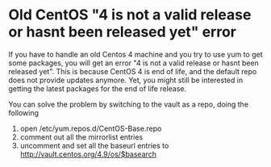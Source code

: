 Old CentOS \"4 is not a valid release or hasnt been released yet\" error
========================================================================

If you have to handle an old Centos 4 machine and you try to use yum to
get some packages, you will get an error \"4 is not a valid release or
hasnt been released yet\". This is because CentOS 4 is end of life, and
the default repo does not provide updates anymore. Yet, you might still
be interested in getting the latest packages for the end of life
release.

You can solve the problem by switching to the vault as a repo, doing the
following

1.  open /etc/yum.repos.d/CentOS-Base.repo
2.  comment out all the mirrorlist entries
3.  uncomment and set all the baseurl entries to
    <http://vault.centos.org/4.9/os/$basearch>
